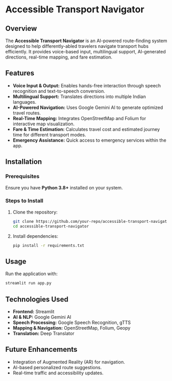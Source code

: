 

# **Accessible Transport Navigator**

## **Overview**
The **Accessible Transport Navigator** is an AI-powered route-finding system designed to help differently-abled travelers navigate transport hubs efficiently. It provides voice-based input, multilingual support, AI-generated directions, real-time mapping, and fare estimation.

## **Features**
- **Voice Input & Output:** Enables hands-free interaction through speech recognition and text-to-speech conversion.  
- **Multilingual Support:** Translates directions into multiple Indian languages.  
- **AI-Powered Navigation:** Uses Google Gemini AI to generate optimized travel routes.  
- **Real-Time Mapping:** Integrates OpenStreetMap and Folium for interactive map visualization.  
- **Fare & Time Estimation:** Calculates travel cost and estimated journey time for different transport modes.  
- **Emergency Assistance:** Quick access to emergency services within the app.  

## **Installation**
### **Prerequisites**
Ensure you have **Python 3.8+** installed on your system.

### **Steps to Install**
1. Clone the repository:  
   ```bash
   git clone https://github.com/your-repo/accessible-transport-navigator.git  
   cd accessible-transport-navigator  
   ```  
2. Install dependencies:  
   ```bash
   pip install -r requirements.txt  
   ```  

## **Usage**
Run the application with:  
```bash
streamlit run app.py  
```

## **Technologies Used**
- **Frontend:** Streamlit  
- **AI & NLP:** Google Gemini AI  
- **Speech Processing:** Google Speech Recognition, gTTS  
- **Mapping & Navigation:** OpenStreetMap, Folium, Geopy  
- **Translation:** Deep Translator  

## **Future Enhancements**
- Integration of Augmented Reality (AR) for navigation.  
- AI-based personalized route suggestions.  
- Real-time traffic and accessibility updates.  
